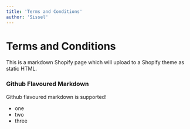 ```yaml
---
title: 'Terms and Conditions'
author: 'Sissel'
---
```


# Terms and Conditions

This is a markdown Shopify page which will upload to a Shopify theme as static HTML.

### Github Flavoured Markdown

Github flavoured markdown is supported!

- one
- two
- three
